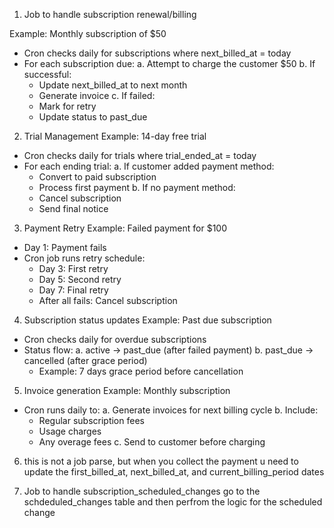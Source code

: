 1. Job to handle subscription renewal/billing

Example: Monthly subscription of $50
- Cron checks daily for subscriptions where next_billed_at = today
- For each subscription due:
  a. Attempt to charge the customer $50
  b. If successful: 
     - Update next_billed_at to next month
     - Generate invoice
  c. If failed:
     - Mark for retry
     - Update status to past_due



2. Trial Management
Example: 14-day free trial
- Cron checks daily for trials where trial_ended_at = today
- For each ending trial:
  a. If customer added payment method:
     - Convert to paid subscription
     - Process first payment
  b. If no payment method:
     - Cancel subscription
     - Send final notice


3. Payment Retry
Example: Failed payment for $100
- Day 1: Payment fails
- Cron job runs retry schedule:
  - Day 3: First retry
  - Day 5: Second retry
  - Day 7: Final retry
  - After all fails: Cancel subscription

4. Subscription status updates
Example: Past due subscription
- Cron checks daily for overdue subscriptions
- Status flow:
  a. active → past_due (after failed payment)
  b. past_due → cancelled (after grace period)
  - Example: 7 days grace period before cancellation


5. Invoice generation
Example: Monthly subscription
- Cron runs daily to:
  a. Generate invoices for next billing cycle
  b. Include:
     - Regular subscription fees
     - Usage charges
     - Any overage fees
  c. Send to customer before charging


6. this is not a job parse, but when you collect the payment u need to update the 
first_billed_at, next_billed_at, and current_billing_period dates

7. Job to handle subscription_scheduled_changes
go to the schdeduled_changes table and then perfrom the logic for the scheduled change